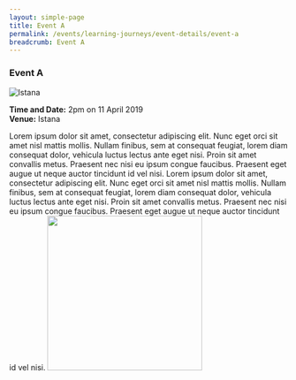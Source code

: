 ```yaml
---
layout: simple-page
title: Event A
permalink: /events/learning-journeys/event-details/event-a
breadcrumb: Event A
---
```


### Event A

![Istana](/images/file6x8uzzbsc4517q3cv37g.jpg)

**Time and Date:** 2pm on 11 April 2019
<br>**Venue:** Istana

Lorem ipsum dolor sit amet, consectetur adipiscing elit. Nunc eget orci sit amet nisl mattis mollis. Nullam finibus, sem at consequat feugiat, lorem diam consequat dolor, vehicula luctus lectus ante eget nisi. Proin sit amet convallis metus. Praesent nec nisi eu ipsum congue faucibus. Praesent eget augue ut neque auctor tincidunt id vel nisi.
Lorem ipsum dolor sit amet, consectetur adipiscing elit. Nunc eget orci sit amet nisl mattis mollis. Nullam finibus, sem at consequat feugiat, lorem diam consequat dolor, vehicula luctus lectus ante eget nisi. Proin sit amet convallis metus. Praesent nec nisi eu ipsum congue faucibus. Praesent eget augue ut neque auctor tincidunt id vel nisi.
<a href="#"><img src="/images/sign-up-btn.png" style="width:280px" /> </a>

